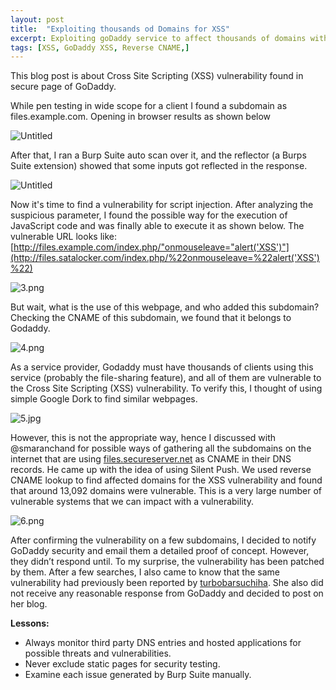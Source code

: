 ```yaml
---
layout: post
title:  "Exploiting thousands od Domains for XSS"
excerpt: Exploiting goDaddy service to affect thousands of domains with cross site scripting vulnerability.
tags: [XSS, GoDaddy XSS, Reverse CNAME,]
---
```


This blog post is about Cross Site Scripting (XSS) vulnerability found in secure page of GoDaddy. 

While pen testing in wide scope for a client I found a subdomain as files.example.com. Opening in browser results as shown below

![Untitled](Exploiting%20thousands%20of%20Domains%20for%20XSS%20cb6720d37cab4d3787025ad3e79d5586/Untitled.png)

After that, I ran a Burp Suite auto scan over it, and the reflector (a Burps Suite extension) showed that some inputs got reflected in the response.

![Untitled](Exploiting%20thousands%20of%20Domains%20for%20XSS%20cb6720d37cab4d3787025ad3e79d5586/Untitled%201.png)

Now it's time to find a vulnerability for script injection. After analyzing the suspicious parameter, I found the possible way for the execution of JavaScript code and was finally able to execute it as shown below. The vulnerable URL looks like: [http://files.example.com/index.php/"onmouseleave="alert('XSS')"](http://files.satalocker.com/index.php/%22onmouseleave=%22alert('XSS')%22)

![3.png](Exploiting%20thousands%20of%20Domains%20for%20XSS%20cb6720d37cab4d3787025ad3e79d5586/3.png)

But wait, what is the use of this webpage, and who added this subdomain? Checking the CNAME of this subdomain, we found that it belongs to Godaddy. 

![4.png](Exploiting%20thousands%20of%20Domains%20for%20XSS%20cb6720d37cab4d3787025ad3e79d5586/4.png)

As a service provider, Godaddy must have thousands of clients using this service (probably the file-sharing feature), and all of them are vulnerable to the Cross Site Scripting (XSS) vulnerability. To verify this, I thought of using simple Google Dork to find similar webpages.

![5.jpg](Exploiting%20thousands%20of%20Domains%20for%20XSS%20cb6720d37cab4d3787025ad3e79d5586/5.jpg)

However, this is not the appropriate way, hence I discussed with @smaranchand for possible ways of gathering all the subdomains on the internet that are using [files.secureserver.net](http://files.secureserver.net/)
 as CNAME in their DNS records. He came up with the idea of using Silent Push. We used reverse CNAME lookup to find affected domains for the XSS vulnerability and found that around 13,092 domains were vulnerable. This is a very large number of vulnerable systems that we can impact with a vulnerability.

![6.png](Exploiting%20thousands%20of%20Domains%20for%20XSS%20cb6720d37cab4d3787025ad3e79d5586/6.png)

After confirming the vulnerability on a few subdomains, I decided to notify GoDaddy security and email them a detailed proof of concept. However, they didn’t respond until. To my surprise, the vulnerability has been patched by them. After a few searches, I also came to know that the same vulnerability had previously been reported by [turbobarsuchiha](https://medium.com/@turbobarsuchiha?source=post_page-----5828c3e2040c--------------------------------). She also did not receive any reasonable response from GoDaddy and decided to post on her blog.

**Lessons:**

- Always monitor third party DNS entries and hosted applications for possible threats and vulnerabilities.
- Never exclude static pages for security testing.
- Examine each issue generated by Burp Suite manually.